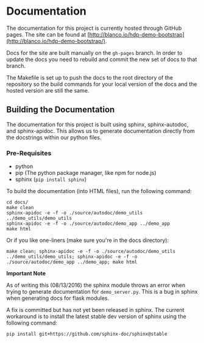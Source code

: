 # Documentation

The documentation for this project is currently hosted through GitHub pages. The site can be found at [http://blanco.io/hdp-demo-bootstrap](http://blanco.io/hdp-demo-bootstrap/).

Docs for the site are built manually on the `gh-pages` branch. In order to update the docs you need to rebuild and commit the new set of docs to that branch.

The Makefile is set up to push the docs to the root directory of the repository so the build commands for your local version of the docs and the hosted version are still the same.

## Building the Documentation

The documentation for this project is built using sphinx, sphinx-autodoc, and sphinx-apidoc. This allows us to generate documentation directly from the docstrings within our python files.

### Pre-Requisites

- python
- pip (The python package manager, like npm for node.js)
- sphinx (`pip install sphinx`)

To build the documentation (into HTML files), run the following command:

    cd docs/
    make clean
    sphinx-apidoc -e -f -o ./source/autodoc/demo_utils ../demo_utils/demo_utils
    sphinx-apidoc -e -f -o ./source/autodoc/demo_app ../demo_app
    make html
    
Or if you like one-liners (make sure you're in the docs directory):

    make clean; sphinx-apidoc -e -f -o ./source/autodoc/demo_utils ../demo_utils/demo_utils; sphinx-apidoc -e -f -o ./source/autodoc/demo_app ../demo_app; make html

**Important Note**

As of writing this (08/13/2016) the sphinx module throws an error when trying to generate documentation for `demo_server.py`. This is a bug in sphinx when generating docs for flask modules.

A fix is committed but has not yet been released in sphinx. The current workaround is to install the latest stable dev version of sphinx using the following command:

    pip install git+https://github.com/sphinx-doc/sphinx@stable


